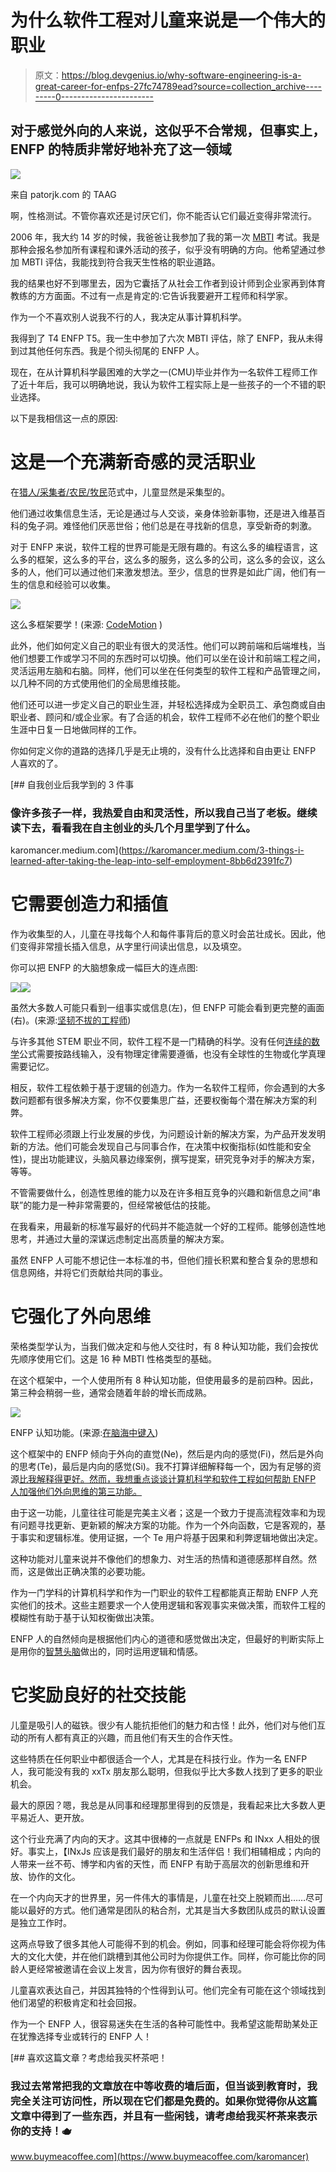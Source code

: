 # 为什么软件工程对儿童来说是一个伟大的职业

> 原文：<https://blog.devgenius.io/why-software-engineering-is-a-great-career-for-enfps-27fc74789ead?source=collection_archive---------0----------------------->

## 对于感觉外向的人来说，这似乎不合常规，但事实上，ENFP 的特质非常好地补充了这一领域

![](img/7570bd51dfd569aca0676986f0381817.png)

来自 patorjk.com 的 TAAG

啊，性格测试。不管你喜欢还是讨厌它们，你不能否认它们最近变得非常流行。

2006 年，我大约 14 岁的时候，我爸爸让我参加了我的第一次 [MBTI](https://www.myersbriggs.org/my-mbti-personality-type/take-the-mbti-instrument/) 考试。我是那种会报名参加所有课程和课外活动的孩子，似乎没有明确的方向。他希望通过参加 MBTI 评估，我能找到符合我天生性格的职业道路。

我的结果也好不到哪里去，因为它囊括了从社会工作者到设计师到企业家再到体育教练的方方面面。不过有一点是肯定的:它告诉我要避开工程师和科学家。

作为一个不喜欢别人说我不行的人，我决定从事计算机科学。

我得到了 T4 ENFP T5。我一生中参加了六次 MBTI 评估，除了 ENFP，我从未得到过其他任何东西。我是个彻头彻尾的 ENFP 人。

现在，在从计算机科学最困难的大学之一(CMU)毕业并作为一名软件工程师工作了近十年后，我可以明确地说，我认为软件工程实际上是一些孩子的一个不错的职业选择。

以下是我相信这一点的原因:

# 这是一个充满新奇感的灵活职业

在[猎人/采集者/农民/牧民](https://www.jstor.org/stable/2156016)范式中，儿童显然是采集型的。

他们通过收集信息生活，无论是通过与人交谈，亲身体验新事物，还是进入维基百科的兔子洞。难怪他们厌恶世俗；他们总是在寻找新的信息，享受新奇的刺激。

对于 ENFP 来说，软件工程的世界可能是无限有趣的。有这么多的编程语言，这么多的框架，这么多的平台，这么多的服务，这么多的公司，这么多的会议，这么多的人，他们可以通过他们来激发想法。至少，信息的世界是如此广阔，他们有一生的信息和经验可以收集。

![](img/d8e2eb431f1e1238b02d81421c072ffa.png)

这么多框架要学！(来源: [CodeMotion](https://www.codemotion.com/magazine/dev-hub/javascript/javascript-frameworks-guide/) )

此外，他们如何定义自己的职业有很大的灵活性。他们可以跨前端和后端堆栈，当他们想要工作或学习不同的东西时可以切换。他们可以坐在设计和前端工程之间，灵活运用左脑和右脑。同样，他们可以坐在任何类型的软件工程和产品管理之间，以几种不同的方式使用他们的全局思维技能。

他们还可以进一步定义自己的职业生涯，并轻松选择成为全职员工、承包商或自由职业者、顾问和/或企业家。有了合适的机会，软件工程师不必在他们的整个职业生涯中日复一日地做同样的工作。

你如何定义你的道路的选择几乎是无止境的，没有什么比选择和自由更让 ENFP 人喜欢的了。

[](https://karomancer.medium.com/3-things-i-learned-after-taking-the-leap-into-self-employment-8bb6d2391fc7) [## 自我创业后我学到的 3 件事

### 像许多孩子一样，我热爱自由和灵活性，所以我自己当了老板。继续读下去，看看我在自主创业的头几个月里学到了什么。

karomancer.medium.com](https://karomancer.medium.com/3-things-i-learned-after-taking-the-leap-into-self-employment-8bb6d2391fc7) 

# 它需要创造力和插值

作为收集型的人，儿童在寻找每个人和每件事背后的意义时会茁壮成长。因此，他们变得非常擅长插入信息，从字里行间读出信息，以及填空。

你可以把 ENFP 的大脑想象成一幅巨大的连点图:

![](img/c412665f23df7f9aef97e000951a8970.png)![](img/6de789f63f18684a28214e16967058f3.png)

虽然大多数人可能只看到一组事实或信息(左)，但 ENFP 可能会看到更完整的画面(右)。(来源:[坚韧不拔的工程师](https://grittyengineer.com/interpolation-the-advanced-game-of-connect-the-dots/))

与许多其他 STEM 职业不同，软件工程不是一门精确的科学。没有任何[连续的数学](https://scienceblogs.com/goodmath/2007/03/01/basics-discrete-vs-continuous-1)公式需要按路线输入，没有物理定律需要遵循，也没有全球性的生物或化学真理需要记忆。

相反，软件工程依赖于基于逻辑的创造力。作为一名软件工程师，你会遇到的大多数问题都有很多解决方案，你不仅要集思广益，还要权衡每个潜在解决方案的利弊。

软件工程师必须跟上行业发展的步伐，为问题设计新的解决方案，为产品开发发明新的方法。他们可能会发现自己与同事合作，在决策中权衡指标(如性能和安全性)，提出功能建议，头脑风暴边缘案例，撰写提案，研究竞争对手的解决方案，等等。

不管需要做什么，创造性思维的能力以及在许多相互竞争的兴趣和新信息之间“串联”的能力是一种非常需要的，但经常被低估的技能。

在我看来，用最新的标准写最好的代码并不能造就一个好的工程师。能够创造性地思考，并通过大量的深谋远虑制定出高质量的解决方案。

虽然 ENFP 人可能不想记住一本标准的书，但他们擅长积累和整合复杂的思想和信息网络，并将它们贡献给共同的事业。

# 它强化了外向思维

荣格类型学认为，当我们做决定和与他人交往时，有 8 种认知功能，我们会按优先顺序使用它们。这是 16 种 MBTI 性格类型的基础。

在这个框架中，一个人使用所有 8 种认知功能，但使用最多的是前四种。因此，第三种会稍弱一些，通常会随着年龄的增长而成熟。

![](img/5a1e342f39abf18bfe80863bcbeb0531.png)

ENFP 认知功能。(来源:[在脑海中键入](https://www.typeinmind.com/nefi))

这个框架中的 ENFP 倾向于外向的直觉(Ne)，然后是内向的感觉(Fi)，然后是外向的思考(Te)，最后是内向的感觉(Si)。我不打算详细解释每一个，因为有足够的资源[比我解释得更好。然而，我想重点谈谈计算机科学和软件工程如何帮助 ENFP 人加强他们外向思维的第三功能。](https://www.thecareerproject.org/blog/the-8-jungian-functions-overview-career-implications/)

由于这一功能，儿童往往可能是完美主义者；这是一个致力于提高流程效率和为现有问题寻找更新、更新颖的解决方案的功能。作为一个外向函数，它是客观的，基于事实和逻辑标准。使用证据，一个 Te 用户将基于因果和利弊逻辑地做出决定。

这种功能对儿童来说并不像他们的想象力、对生活的热情和道德感那样自然。然而，这是做出正确决策的必要功能。

作为一门学科的计算机科学和作为一门职业的软件工程都能真正帮助 ENFP 人充实他们的技术。这些主题要求一个人使用逻辑和客观事实来做决策，而软件工程的模糊性有助于基于认知权衡做出决策。

ENFP 人的自然倾向是根据他们内心的道德和感觉做出决定，但最好的判断实际上是用你的[智慧头脑](https://www.dbtselfhelp.com/html/wise_mind.html)做出的，同时运用逻辑和情感。

# 它奖励良好的社交技能

儿童是吸引人的磁铁。很少有人能抗拒他们的魅力和古怪！此外，他们对与他们互动的所有人都有真正的兴趣，而且他们有天生的合作天性。

这些特质在任何职业中都很适合一个人，尤其是在科技行业。作为一名 ENFP 人，我可能没有我的 xxTx 朋友那么聪明，但我似乎比大多数人找到了更多的职业机会。

最大的原因？嗯，我总是从同事和经理那里得到的反馈是，我看起来比大多数人更平易近人、更开放。

这个行业充满了内向的天才。这其中很棒的一点就是 ENFPs 和 INxx 人相处的很好。事实上，【INxJs 应该是我们最好的朋友和生活伴侣！我们相辅相成；内向的人带来一丝不苟、博学和内省的天性，而 ENFP 有助于高层次的创新思维和开放、协作的文化。

在一个内向天才的世界里，另一件伟大的事情是，儿童在社交上脱颖而出……尽可能以最好的方式。他们通常是团队的粘合剂，尤其是当大多数团队成员的默认设置是独立工作时。

这两点导致了很多其他人可能得不到的机会。例如，同事和经理可能会将你视为伟大的文化大使，并在他们跳槽到其他公司时为你提供工作。同样，你可能比你的同龄人更经常被邀请在会议上发言，因为你有很好的舞台表现。

儿童喜欢表达自己，并因其独特的个性得到认可。他们完全有可能在这个领域找到他们渴望的积极肯定和社会回报。

作为一个 ENFP 人，很容易迷失在生活的各种可能性中。我希望这能帮助某处正在犹豫选择专业或转行的 ENFP 人！

[](https://www.buymeacoffee.com/karomancer) [## 喜欢这篇文章？考虑给我买杯茶吧！

### 我过去常常把我的文章放在中等收费的墙后面，但当谈到教育时，我完全关注可访问性，所以现在它们都是免费的。如果你觉得你从这篇文章中得到了一些东西，并且有一些闲钱，请考虑给我买杯茶来表示你的支持！🫖

www.buymeacoffee.com](https://www.buymeacoffee.com/karomancer)